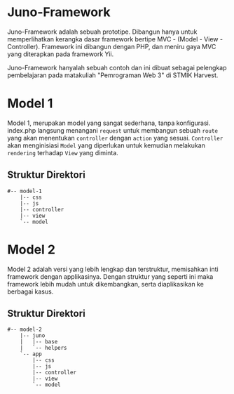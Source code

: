 # Juno-Framework

Juno-Framework adalah sebuah prototipe. Dibangun hanya untuk memperlihatkan kerangka dasar framework bertipe
MVC - (Model - View - Controller). Framework ini dibangun dengan PHP, dan meniru gaya MVC yang diterapkan pada
framework Yii. 

Juno-Framework hanyalah sebuah contoh dan ini dibuat sebagai pelengkap pembelajaran pada matakuliah "Pemrograman Web 3"
di STMIK Harvest.

# Model 1

Model 1, merupakan model yang sangat sederhana, tanpa konfigurasi. index.php langsung menangani `request` untuk
membangun sebuah `route` yang akan menentukan `controller` dengan `action` yang sesuai. `Controller` akan menginisiasi
`Model` yang diperlukan untuk kemudian melakukan `rendering` terhadap `View` yang diminta.

## Struktur Direktori

```
#-- model-1
    |-- css
    |-- js
    |-- controller
    |-- view
    `-- model
```

# Model 2

Model 2 adalah versi yang lebih lengkap dan terstruktur, memisahkan inti framework dengan applikasinya.
Dengan struktur yang seperti ini maka framework lebih mudah untuk dikembangkan, serta diaplikasikan 
ke berbagai kasus.

## Struktur Direktori

```
#-- model-2
    |-- juno
    |   |-- base
    |   `-- helpers
    `-- app    
        |-- css
        |-- js
        |-- controller
        |-- view
        `-- model
```
